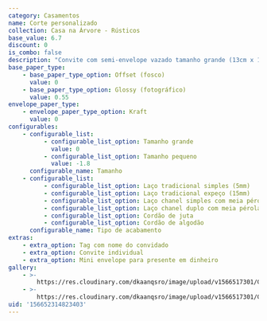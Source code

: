 ```yaml
---
category: Casamentos
name: Corte personalizado
collection: Casa na Árvore - Rústicos
base_value: 6.7
discount: 0
is_combo: false
description: "Convite com semi-envelope vazado tamanho grande (13cm x 18cm) ou pequeno (9cm x 14cm). Interior confeccionado em papel offset 240g e exterior em papel kraft 120g.\r\n\n\n\nVersão da foto: Interior em papel offset e exterior em papel kraft com laço tradicional expeço e tag com nome do convidado"
base_paper_type:
    - base_paper_type_option: Offset (fosco)
      value: 0
    - base_paper_type_option: Glossy (fotográfico)
      value: 0.55
envelope_paper_type:
    - envelope_paper_type_option: Kraft
      value: 0
configurables:
    - configurable_list:
          - configurable_list_option: Tamanho grande
            value: 0
          - configurable_list_option: Tamanho pequeno
            value: -1.8
      configurable_name: Tamanho
    - configurable_list:
          - configurable_list_option: Laço tradicional simples (5mm)
          - configurable_list_option: Laço tradicional expeço (15mm)
          - configurable_list_option: Laço chanel simples com meia pérola
          - configurable_list_option: Laço chanel duplo com meia pérola
          - configurable_list_option: Cordão de juta
          - configurable_list_option: Cordão de algodão
      configurable_name: Tipo de acabamento
extras:
    - extra_option: Tag com nome do convidado
    - extra_option: Convite individual
    - extra_option: Mini envelope para presente em dinheiro
gallery:
    - >-
        https://res.cloudinary.com/dkaanqsro/image/upload/v1566517301/Casamentos/Modelo_Corte_personalizado_1_gz4nda.jpg
    - >-
        https://res.cloudinary.com/dkaanqsro/image/upload/v1566517301/Casamentos/Modelo_Corte_Personalizado_2_hkovxc.jpg
uid: '156652314823403'
---
```

